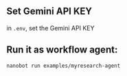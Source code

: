 ## Set Gemini API KEY
in `.env`, set the Gemini API KEY

## Run it as workflow agent:

```
nanobot run examples/myresearch-agent
```